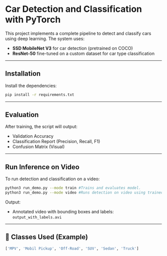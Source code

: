 # Car Detection and Classification with PyTorch

This project implements a complete pipeline to detect and classify cars using deep learning. The system uses:

- **SSD MobileNet V3** for car detection (pretrained on COCO)
- **ResNet-50** fine-tuned on a custom dataset for car type classification

---

## Installation

Install the dependencies:

```bash
pip install -r requirements.txt
```

---

## Evaluation

After training, the script will output:

- Validation Accuracy
- Classification Report (Precision, Recall, F1)
- Confusion Matrix (Visual)

---

##  Run Inference on Video

To run detection and classification on a video:

```bash
python3 run_demo.py	--mode train #Trains and evaluates model.
python3 run_demo.py	--mode video #Runs detection on video using trained model.

```



Output:
- Annotated video with bounding boxes and labels: `output_with_labels.avi`

---



## 🧠 Classes Used (Example)

```python
['MPV', 'Mobil Pickup', 'Off-Road', 'SUV', 'Sedan', 'Truck']
```

